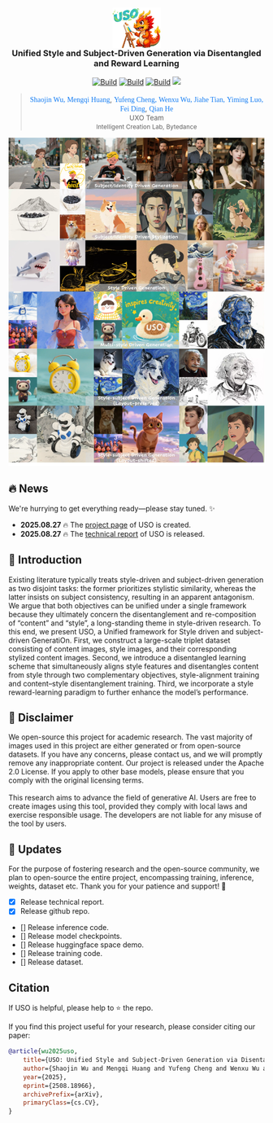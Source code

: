 <h3 align="center">
    <img src="assets/uso_2.webp" alt="Logo" style="vertical-align: middle; width: 95px; height: auto;">
    </br>
    Unified Style and Subject-Driven Generation via Disentangled and Reward Learning
</h3>

<p align="center"> 
<a href="https://github.com/bytedance/USO"><img alt="Build" src="https://img.shields.io/github/stars/bytedance/USO"></a> 
<a href="https://bytedance.github.io/USO/"><img alt="Build" src="https://img.shields.io/badge/Project%20Page-USO-blue"></a> 
<a href="https://arxiv.org/abs/2508.18966"><img alt="Build" src="https://img.shields.io/badge/Tech%20Report-USO-b31b1b.svg"></a>
<a href="https://huggingface.co/bytedance-research/USO"><img src="https://img.shields.io/static/v1?label=%F0%9F%A4%97%20Hugging%20Face&message=Model&color=green"></a>
</p>

><p align="center"> <span style="color:#137cf3; font-family: Gill Sans">Shaojin Wu,</span><sup></sup></a>  <span style="color:#137cf3; font-family: Gill Sans">Mengqi Huang</span>,</a> <span style="color:#137cf3; font-family: Gill Sans">Yufeng Cheng,</span><sup></sup></a>  <span style="color:#137cf3; font-family: Gill Sans">Wenxu Wu,</span><sup></sup> </a> <span style="color:#137cf3; font-family: Gill Sans">Jiahe Tian,</span><sup></sup></a> <span style="color:#137cf3; font-family: Gill Sans">Yiming Luo,</span><sup></sup></a> <span style="color:#137cf3; font-family: Gill Sans">Fei Ding</span>,</a> <span style="color:#137cf3; font-family: Gill Sans">Qian He</span></a> <br> 
><span style="font-size: 13.5px">UXO Team</span><br> 
><span style="font-size: 12px">Intelligent Creation Lab, Bytedance</span></p>

<p align="center">
    <img src="assets/teaser.webp" width="1024"/>
<p>

## 🔥 News
We're hurrying to get everything ready—please stay tuned. ✨
* **2025.08.27** 🔥 The [project page](https://bytedance.github.io/USO) of USO is created.
* **2025.08.27** 🔥 The [technical report](https://arxiv.org/abs/2508.18966) of USO is released.

## 📖 Introduction
Existing literature typically treats style-driven and subject-driven generation as two disjoint tasks: the former prioritizes stylistic similarity, whereas the latter insists on subject consistency, resulting in an apparent antagonism. We argue that both objectives can be unified under a single framework because they ultimately concern the disentanglement and re-composition of “content” and “style”, a long-standing theme in style-driven research. To this end, we present USO, a Unified framework for Style driven and subject-driven GeneratiOn. First, we construct a large-scale triplet dataset consisting of content images, style images, and their corresponding stylized content images. Second, we introduce a disentangled learning scheme that simultaneously aligns style features and disentangles content from style through two complementary objectives, style-alignment training and content–style disentanglement training. Third, we incorporate a style reward-learning paradigm to further enhance the model’s performance.


## 📄 Disclaimer
<p>
  We open-source this project for academic research. The vast majority of images 
  used in this project are either generated or from open-source datasets. If you have any concerns, 
  please contact us, and we will promptly remove any inappropriate content. 
  Our project is released under the Apache 2.0 License. If you apply to other base models, 
  please ensure that you comply with the original licensing terms. 
  <br><br>This research aims to advance the field of generative AI. Users are free to 
  create images using this tool, provided they comply with local laws and exercise 
  responsible usage. The developers are not liable for any misuse of the tool by users.</p>

## 🚀 Updates
For the purpose of fostering research and the open-source community, we plan to open-source the entire project, encompassing training, inference, weights, dataset etc. Thank you for your patience and support! 🌟
- [x] Release technical report.
- [x] Release github repo.
- [] Release inference code.
- [] Release model checkpoints.
- [] Release huggingface space demo.
- [] Release training code.
- [] Release dataset.

##  Citation
If USO is helpful, please help to ⭐ the repo.

If you find this project useful for your research, please consider citing our paper:
```bibtex
@article{wu2025uso,
    title={USO: Unified Style and Subject-Driven Generation via Disentangled and Reward Learning},
    author={Shaojin Wu and Mengqi Huang and Yufeng Cheng and Wenxu Wu and Jiahe Tian and Yiming Luo and Fei Ding and Qian He},
    year={2025},
    eprint={2508.18966},
    archivePrefix={arXiv},
    primaryClass={cs.CV},
}
```